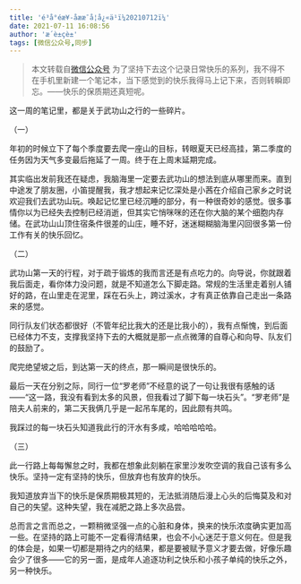 ```yaml
---
title: 'é³å°éæ¥-åææ¯å¦å¿«ä¹ï¼20210712ï¼'
date: 2021-07-11 16:08:56
author: 'æ´è±çè±'
tags: [微信公众号,同步]
---
```


> 本文转载自[微信公众号](http://mp.weixin.qq.com/s?__biz=MzU2NTQ2MzA4OQ==&mid=100000685&idx=1&sn=ebef8b30b009d87fa1b64b62c00bca85&chksm=7cba12f34bcd9be5f867f6e59d461099869c750a38c0a75fd8ef6d2d1024c6a109fec9a3120f#rd)
为了坚持下去这个记录日常快乐的系列，我不得不在手机里新建一个笔记本，当下感觉到的快乐我得马上记下来，否则转瞬即忘。——快乐的保质期还真短呢。

这一周的笔记里，都是关于武功山之行的一些碎片。

（一）

年初的时候立下了每个季度要去爬一座山的目标，转眼夏天已经高挂，第二季度的任务因为天气多变最后拖延了一周。终于在上周末延期完成。

其实临出发前我还在疑虑，我脑海里一定要去武功山的想法到底从哪里而来。直到中途发了朋友圈，小笛提醒我，我才想起来记忆深处是小茜在介绍自己家乡之时说欢迎我们去武功山玩。唤起记忆里已经沉睡的部分，有一种很奇妙的感觉。很多事情你以为已经失去控制已经消逝，但其实它悄咪咪的还在你大脑的某个细胞内存储。在武功山山顶住宿条件很差的山庄，睡不好，迷迷糊糊脑海里闪回很多第一份工作有关的快乐回忆。

（二）

武功山第一天的行程，对于疏于锻炼的我而言还是有点吃力的。向导说，你就跟着我后面走，看你体力没问题，就是不知道怎么下脚走路。常规的生活里走着别人铺好的路，在山里走在泥里，踩在石头上，跨过溪水，才有真正依靠自己走出一条路来的感觉。

同行队友们状态都很好（不管年纪比我大的还是比我小的），我有点惭愧，到后面已经体力不支，支撑我坚持下去的大概就是那一点点微薄的自尊心和向导、队友们的鼓励了。

爬完绝望坡之后，到达第一天的终点，那一瞬间是很快乐的。

最后一天在分别之际，同行一位“罗老师”不经意的说了一句让我很有感触的话——“这一路，我没有看到太多的风景，但我看过了脚下每一块石头”。“罗老师”是陪夫人前来的，第二天我俩几乎是一起吊车尾的，因此颇有共鸣。

我踩过的每一块石头知道我此行的汗水有多咸，哈哈哈哈哈。

（三）

此一行路上每每懈怠之时，我都在想象此刻躺在家里沙发吹空调的我自己该有多么快乐。坚持一定有坚持的快乐，但放弃也有放弃的快乐。

我知道放弃当下的快乐是保质期极其短的，无法抵消随后漫上心头的后悔莫及和对自己的失望。这种失望，我在减肥之路上多次品尝。

总而言之言而总之，一颗稍微坚强一点的心脏和身体，换来的快乐浓度确实更加高一些。在坚持的路上可能不一定看得清结果，也会不小心迷茫于意义何在。但是我的体会是，如果一切都是期待之内的结果，都是要被赋予意义才要去做，好像乐趣会少了很多——它的另一面，是成年人追逐功利之快乐和小孩子单纯的快乐之外，另一种快乐。